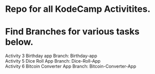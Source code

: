 # Repo for all KodeCamp Activitites.
# Find Branches for various tasks below.
Activity 3 Birthday app Branch: Birthday-app</br>
Activity 5 Dice Roll App Branch: Dice-Roll-App</br>
Activity 6 Bitcoin Converter App Branch: Bitcoin-Converter-App

